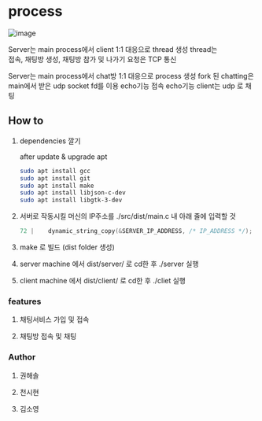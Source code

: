 # process

![image](https://user-images.githubusercontent.com/53176902/234831911-071c449d-1536-472c-af76-5bf4e1110274.png)


Server는 main process에서 client 1:1 대응으로 thread 생성
    thread는  
        접속, 
        채팅방 생성,
        채팅방 참가 및 나가기 요청은 TCP 통신

Server는 main process에서 chat방 1:1 대응으로 process 생성
    fork 된 chatting은 main에서 받은 udp socket fd를 이용
        echo기능
        접속 echo기능
    client는 udp 로 채팅


## How to

1. dependencies 깔기

    after update & upgrade apt

    ```bash
    sudo apt install gcc
    sudo apt install git
    sudo apt install make
    sudo apt install libjson-c-dev
    sudo apt install libgtk-3-dev
    ```

1. 서버로 작동시킬 머신의 IP주소를 ./src/dist/main.c 내 아래 줄에 입력할 것
    
    ```c
    72 |    dynamic_string_copy(&SERVER_IP_ADDRESS, /* IP_ADDRESS */);
    ```

2. make 로 빌드 (dist folder 생성)

3. server machine 에서 dist/server/ 로 cd한 후 ./server 실행

4. client machine 에서 dist/client/ 로 cd한 후 ./cliet 실행


### features
    
1. 채팅서비스 가입 및 접속

2. 채팅방 접속 및 채팅



### Author

1. 권해솔

2. 천시현 

3. 김소영